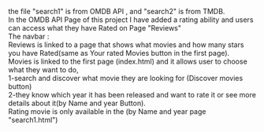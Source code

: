 the file "search1" is from OMDB API , and "search2" is from TMDB.               
In the OMDB API Page of this project I have added a rating ability and users can access what they have Rated on Page "Reviews"                                                        
The navbar :                                              
Reviews is linked to a page that shows what movies and how many stars you have Rated(same as Your rated Movies button in the first page).                                    
Movies is linked to the first page (index.html) and it allows user to choose what they want to do,                                                 
1-search and discover what movie they are looking for (Discover movies button)                                                       
2-they know which year it has been released and want to rate it or see more details about it(by Name and year Button).                                      
Rating movie is only available in the (by Name and year page "search1.html")                                                 
